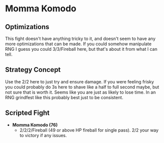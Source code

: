 # Momma Komodo

## Optimizations

This fight doesn't have anything tricky to it, and doesn't seem to have any more
optimizations that can be made. If you could somehow manipulate RNG I guess you
could 3/3/Fireball here, but that's about it from what I can tell.

## Strategy Concept

Use the 2/2 here to just try and ensure damage. If you were feeling frisky you
could probably do 3s here to shave like a half to full second maybe, but not
sure that is worth it. Seems like you are just as likely to lose time. In an RNG
grindfest like this probably best just to be consistent.

## Scripted Fight

  * **Momma Komodo (76)**
    * 2/2/2/Fireball (49 or above HP fireball for single pass). 2/2 your way to
      victory if any issues.